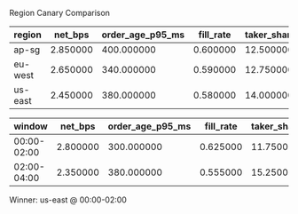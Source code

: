 Region Canary Comparison

| region | net_bps | order_age_p95_ms | fill_rate | taker_share_pct |
|--------|---------|------------------|-----------|------------------|
| ap-sg | 2.850000 | 400.000000 | 0.600000 | 12.500000 |
| eu-west | 2.650000 | 340.000000 | 0.590000 | 12.750000 |
| us-east | 2.450000 | 380.000000 | 0.580000 | 14.000000 |

| window | net_bps | order_age_p95_ms | fill_rate | taker_share_pct |
|--------|---------|------------------|-----------|------------------|
| 00:00-02:00 | 2.800000 | 300.000000 | 0.625000 | 11.750000 |
| 02:00-04:00 | 2.350000 | 380.000000 | 0.555000 | 15.250000 |

Winner: us-east @ 00:00-02:00
